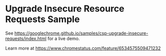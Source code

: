 Upgrade Insecure Resource Requests Sample
===
See https://googlechrome.github.io/samples/csp-upgrade-insecure-requests/index.html for a live demo.

Learn more at https://www.chromestatus.com/feature/6534575509471232
